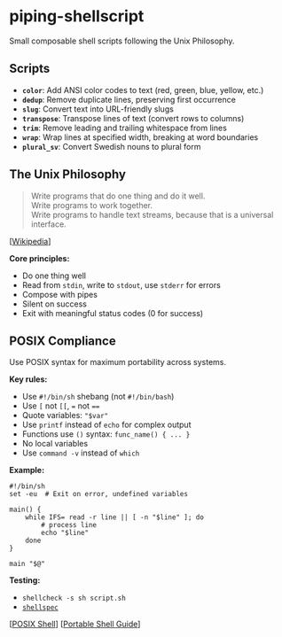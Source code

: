# piping-shellscript

Small composable shell scripts following the Unix Philosophy.

## Scripts

- **`color`**: Add ANSI color codes to text (red, green, blue, yellow, etc.)
- **`dedup`**: Remove duplicate lines, preserving first occurrence
- **`slug`**: Convert text into URL-friendly slugs
- **`transpose`**: Transpose lines of text (convert rows to columns)
- **`trim`**: Remove leading and trailing whitespace from lines
- **`wrap`**: Wrap lines at specified width, breaking at word boundaries
- **`plural_sv`**: Convert Swedish nouns to plural form

## The Unix Philosophy

> Write programs that do one thing and do it well.  
> Write programs to work together.  
> Write programs to handle text streams, because that is a universal interface.

[[Wikipedia](https://en.wikipedia.org/wiki/Unix_philosophy)]

**Core principles:**
- Do one thing well
- Read from `stdin`, write to `stdout`, use `stderr` for errors
- Compose with pipes
- Silent on success
- Exit with meaningful status codes (0 for success)

## POSIX Compliance

Use POSIX syntax for maximum portability across systems.

**Key rules:**
- Use `#!/bin/sh` shebang (not `#!/bin/bash`)
- Use `[` not `[[`, `=` not `==`
- Quote variables: `"$var"`
- Use `printf` instead of `echo` for complex output
- Functions use `()` syntax: `func_name() { ... }`
- No local variables
- Use `command -v` instead of `which`

**Example:**

```shell
#!/bin/sh
set -eu  # Exit on error, undefined variables

main() {
    while IFS= read -r line || [ -n "$line" ]; do
        # process line
        echo "$line"
    done
}

main "$@"
```

**Testing:**
- `shellcheck -s sh script.sh`
- [`shellspec`](https://github.com/shellspec/shellspec)

[[POSIX Shell](https://pubs.opengroup.org/onlinepubs/9699919799/utilities/V3_chap02.html#tag_18)]
[[Portable Shell Guide](https://www.gnu.org/savannah-checkouts/gnu/autoconf/manual/autoconf-2.72/autoconf.html#Portable-Shell)]
